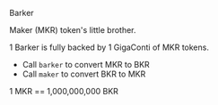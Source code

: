 Barker

Maker (MKR) token's little brother.

1 Barker is fully backed by 1 GigaConti of MKR tokens.

* Call `barker` to convert MKR to BKR
* Call `maker` to convert BKR to MKR

1 MKR == 1,000,000,000 BKR


